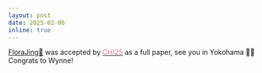 ```yaml
---
layout: post
date: 2025-02-06
inline: true
---
```


[FloraJing🪷](https://arxiv.org/html/2503.06122v1) was accepted by [<span style="color: #DA7493;">CHI25</span>](https://chi2025.acm.org/) as a full paper, see you in Yokohama 🌊🌸 Congrats to Wynne!
